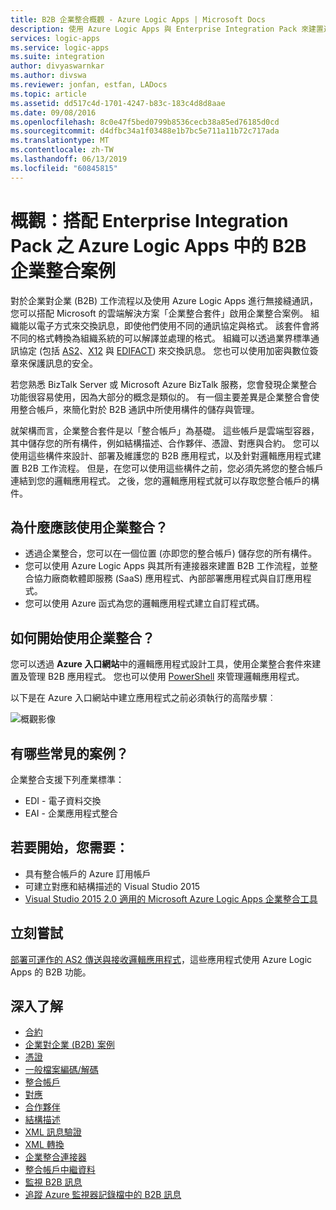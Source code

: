 ```yaml
---
title: B2B 企業整合概觀 - Azure Logic Apps | Microsoft Docs
description: 使用 Azure Logic Apps 與 Enterprise Integration Pack 來建置適用於企業整合解決方案的自動化 B2B 工作流程
services: logic-apps
ms.service: logic-apps
ms.suite: integration
author: divyaswarnkar
ms.author: divswa
ms.reviewer: jonfan, estfan, LADocs
ms.topic: article
ms.assetid: dd517c4d-1701-4247-b83c-183c4d8d8aae
ms.date: 09/08/2016
ms.openlocfilehash: 8c0e47f5bed0799b8536cecb38a85ed76185d0cd
ms.sourcegitcommit: d4dfbc34a1f03488e1b7bc5e711a11b72c717ada
ms.translationtype: MT
ms.contentlocale: zh-TW
ms.lasthandoff: 06/13/2019
ms.locfileid: "60845815"
---
```

# <a name="overview-b2b-enterprise-integration-scenarios-in-azure-logic-apps-with-enterprise-integration-pack"></a>概觀：搭配 Enterprise Integration Pack 之 Azure Logic Apps 中的 B2B 企業整合案例

對於企業對企業 (B2B) 工作流程以及使用 Azure Logic Apps 進行無接縫通訊，您可以搭配 Microsoft 的雲端解決方案「企業整合套件」啟用企業整合案例。 組織能以電子方式來交換訊息，即使他們使用不同的通訊協定與格式。 該套件會將不同的格式轉換為組織系統的可以解譯並處理的格式。 組織可以透過業界標準通訊協定 (包括 [AS2](../logic-apps/logic-apps-enterprise-integration-as2.md)、[X12](logic-apps-enterprise-integration-x12.md) 與 [EDIFACT](../logic-apps/logic-apps-enterprise-integration-edifact.md)) 來交換訊息。 您也可以使用加密與數位簽章來保護訊息的安全。

若您熟悉 BizTalk Server 或 Microsoft Azure BizTalk 服務，您會發現企業整合功能很容易使用，因為大部分的概念是類似的。 有一個主要差異是企業整合會使用整合帳戶，來簡化對於 B2B 通訊中所使用構件的儲存與管理。 

就架構而言，企業整合套件是以「整合帳戶」為基礎。 這些帳戶是雲端型容器，其中儲存您的所有構件，例如結構描述、合作夥伴、憑證、對應與合約。 您可以使用這些構件來設計、部署及維護您的 B2B 應用程式，以及針對邏輯應用程式建置 B2B 工作流程。 但是，在您可以使用這些構件之前，您必須先將您的整合帳戶連結到您的邏輯應用程式。 之後，您的邏輯應用程式就可以存取您整合帳戶的構件。

## <a name="why-should-you-use-enterprise-integration"></a>為什麼應該使用企業整合？

* 透過企業整合，您可以在一個位置 (亦即您的整合帳戶) 儲存您的所有構件。
* 您可以使用 Azure Logic Apps 與其所有連接器來建置 B2B 工作流程，並整合協力廠商軟體即服務 (SaaS) 應用程式、內部部署應用程式與自訂應用程式。
* 您可以使用 Azure 函式為您的邏輯應用程式建立自訂程式碼。

## <a name="how-to-get-started-with-enterprise-integration"></a>如何開始使用企業整合？

您可以透過 **Azure 入口網站**中的邏輯應用程式設計工具，使用企業整合套件來建置及管理 B2B 應用程式。 您也可以使用 [PowerShell](https://docs.microsoft.com/powershell/module/az.logicapp) 來管理邏輯應用程式。

以下是在 Azure 入口網站中建立應用程式之前必須執行的高階步驟︰

![概觀影像](media/logic-apps-enterprise-integration-overview/overview-0.png)  

## <a name="what-are-some-common-scenarios"></a>有哪些常見的案例？

企業整合支援下列產業標準：

* EDI - 電子資料交換
* EAI - 企業應用程式整合

## <a name="heres-what-you-need-to-get-started"></a>若要開始，您需要：

* 具有整合帳戶的 Azure 訂用帳戶
* 可建立對應和結構描述的 Visual Studio 2015
* [Visual Studio 2015 2.0 適用的 Microsoft Azure Logic Apps 企業整合工具](https://aka.ms/vsmapsandschemas)  

## <a name="try-it-now"></a>立刻嘗試

[部署可運作的 AS2 傳送與接收邏輯應用程式](https://github.com/Azure/azure-quickstart-templates/tree/master/201-logic-app-as2-send-receive)，這些應用程式使用 Azure Logic Apps 的 B2B 功能。

## <a name="learn-more"></a>深入了解
* [合約](../logic-apps/logic-apps-enterprise-integration-agreements.md "了解企業整合合約")
* [企業對企業 (B2B) 案例](../logic-apps/logic-apps-enterprise-integration-b2b.md "了解如何建立具有 B2B 功能的 Logic Apps")  
* [憑證](logic-apps-enterprise-integration-certificates.md "了解企業整合憑證")
* [一般檔案編碼/解碼](logic-apps-enterprise-integration-flatfile.md "了解如何將一般檔案內容編碼和解碼")  
* [整合帳戶](../logic-apps/logic-apps-enterprise-integration-accounts.md "了解整合帳戶")
* [對應](../logic-apps/logic-apps-enterprise-integration-maps.md "了解企業整合對應")
* [合作夥伴](logic-apps-enterprise-integration-partners.md "了解企業整合夥伴")
* [結構描述](logic-apps-enterprise-integration-schemas.md "了解企業整合結構描述")
* [XML 訊息驗證](logic-apps-enterprise-integration-xml.md "了解如何使用 Logic Apps 驗證 XML 訊息")
* [XML 轉換](logic-apps-enterprise-integration-transform.md "了解企業整合對應")
* [企業整合連接器](../connectors/apis-list.md "了解企業整合套件連接器")
* [整合帳戶中繼資料](../logic-apps/logic-apps-enterprise-integration-metadata.md "深入了解整合帳戶中繼資料")
* [監視 B2B 訊息](logic-apps-monitor-b2b-message.md "深入了解監視 B2B 訊息")
* [追蹤 Azure 監視器記錄檔中的 B2B 訊息](logic-apps-track-b2b-messages-omsportal.md "深入了解如何追蹤 Azure 監視器記錄檔中的 B2B 訊息")

